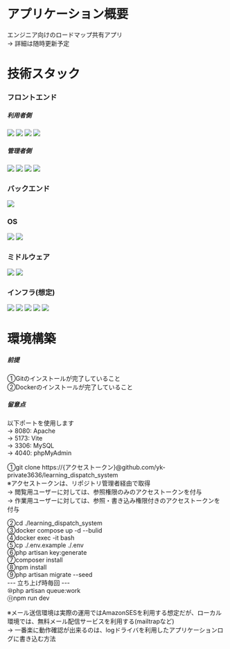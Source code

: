 # アプリケーション概要
エンジニア向けのロードマップ共有アプリ<br>
→ 詳細は随時更新予定


# 技術スタック
### フロントエンド
##### 利用者側
<img src="https://img.shields.io/badge/Vue.js-4FC08D.svg?logo=vue.js&style=flat&logoColor=white"> <img src="https://img.shields.io/badge/Vuetify-1867C0.svg?logo=Vuetify&style=flat&logoColor=white"> <img src="https://img.shields.io/badge/Inertia-9553E9.svg?logo=inertia&style=flat&logoColor=white"> <img src="https://img.shields.io/badge/Vite-646CFF.svg?logo=vite&style=flat&logoColor=white">
##### 管理者側
<img src="https://img.shields.io/badge/Vue.js-4FC08D.svg?logo=vue.js&style=flat&logoColor=white"> <img src="https://img.shields.io/badge/TypeScript-3178C6.svg?logo=typescript&style=flat&logoColor=white"> <img src="https://img.shields.io/badge/Tailwind CSS-06B6D4.svg?logo=Tailwind CSS&style=flat&logoColor=white"> <img src="https://img.shields.io/badge/Vite-646CFF.svg?logo=vite&style=flat&logoColor=white">

### バックエンド
<img src="https://img.shields.io/badge/Laravel-FF2D20.svg?logo=laravel&style=flat&logoColor=white">

### OS
<img src="https://img.shields.io/badge/Linux-FCC624.svg?logo=linux&style=flat&logoColor=white"> <img src="https://img.shields.io/badge/Debian-A81D33.svg?logo=debian&style=flat&logoColor=white">

### ミドルウェア
<img src="https://img.shields.io/badge/Apache-D22128.svg?logo=apache&style=flat&logoColor=white"> <img src="https://img.shields.io/badge/MySQL-4479A1.svg?logo=mysql&style=flat&logoColor=white"> 

### インフラ(想定)
<img src="https://img.shields.io/badge/Docker-2496ED.svg?logo=docker&style=flat&logoColor=white"> <img src="https://img.shields.io/badge/AmazonEC2-FF9900.svg?logo=amazonec2&style=flat&logoColor=white"> <img src="https://img.shields.io/badge/AmazonS3-569A31.svg?logo=amazons3&style=flat&logoColor=white"> <img src="https://img.shields.io/badge/AmazonSES-DD344C.svg?logo=amazonsimpleemailservice&style=flat&logoColor=white"> <img src="https://img.shields.io/badge/AmazonRoute53-8C4FFF.svg?logo=amazonroute53&style=flat&logoColor=white">

# 環境構築
##### 前提
①Gitのインストールが完了していること <br>
②Dockerのインストールが完了していること <br>

##### 留意点
以下ポートを使用します <br>
→ 8080: Apache <br>
→ 5173: Vite <br>
→ 3306: MySQL <br>
→ 4040: phpMyAdmin <br>

①git clone https://{アクセストークン}@github.com/yk-private3636/learning_dispatch_system <br>
※アクセストークンは、リポジトリ管理者経由で取得 <br>
→ 閲覧用ユーザーに対しては、参照権限のみのアクセストークンを付与 <br>
→ 作業用ユーザーに対しては、参照・書き込み権限付きのアクセストークンを付与 <br>

②cd ./learning_dispatch_system <br>
③docker compose up -d --bulid <br>
④docker exec -it bash <br>
⑤cp ./.env.example ./.env <br>
⑥php artisan key:generate <br>
⑦composer install <br>
⑧npm install <br>
⑨php artisan migrate --seed <br>
--- 立ち上げ時毎回 --- <br>
⑩php artisan queue:work <br>
⑪npm run dev <br>

※メール送信環境は実際の運用ではAmazonSESを利用する想定だが、ローカル環境では、無料メール配信サービスを利用する(mailtrapなど) <br>
→ 一番楽に動作確認が出来るのは、logドライバを利用したアプリケーションログに書き込む方法 <br>

